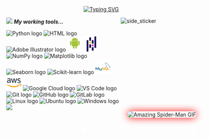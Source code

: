 <div align="center">

[![Typing SVG](https://readme-typing-svg.demolab.com?font=Fira+Code&size=28&pause=1000&color=F7F7F7&center=true&vCenter=true&width=800&lines=MOHAMMED+ZIYAAD)](https://git.io/typing-svg)

</div>





<img align="right" width=200px height=200px alt="side_sticker" src="https://media.giphy.com/media/TEnXkcsHrP4YedChhA/giphy.gif" />

<img src="https://media.giphy.com/media/iY8CRBdQXODJSCERIr/giphy.gif" width="30px">&nbsp;***My working tools...***
<p align="left">

<div align="left">

  <!-- Programming Languages -->
  <img src="https://skillicons.dev/icons?i=python" height="40" alt="Python logo" />
  <img src="https://skillicons.dev/icons?i=html" height="40" alt="HTML logo" />

  <!-- Design -->
  <img src="https://www.vectorlogo.zone/logos/adobe_illustrator/adobe_illustrator-icon.svg" height="40" alt="Adobe Illustrator logo" />

  <!-- Android -->
  <img src="https://raw.githubusercontent.com/devicons/devicon/master/icons/android/android-original-wordmark.svg" height="40" alt="Android logo" />

  <!-- Data Science & ML -->
  <img src="https://raw.githubusercontent.com/devicons/devicon/master/icons/pandas/pandas-original.svg" height="40" alt="Pandas logo" />
  <img src="https://numpy.org/images/logo.svg" height="40" alt="NumPy logo" />
  <img src="https://matplotlib.org/_static/images/logo2.svg" height="25" alt="Matplotlib logo" />
  <img src="https://seaborn.pydata.org/_images/logo-mark-lightbg.svg" height="40" alt="Seaborn logo" />
  <img src="https://scikit-learn.org/stable/_images/scikit-learn-logo-notext.png" height="40" alt="Scikit-learn logo" />

  <!-- Databases -->
  <img src="https://raw.githubusercontent.com/devicons/devicon/master/icons/mysql/mysql-original-wordmark.svg" height="40" alt="MySQL logo" />

  <!-- Cloud Platforms -->
  <img src="https://raw.githubusercontent.com/devicons/devicon/master/icons/amazonwebservices/amazonwebservices-original-wordmark.svg" height="40" alt="AWS logo" />
  <img src="https://skillicons.dev/icons?i=googlecloud" height="40" alt="Google Cloud logo" />

  <!-- Dev Tools -->
  <img src="https://skillicons.dev/icons?i=vscode" height="40" alt="VS Code logo" />
  <img src="https://skillicons.dev/icons?i=git" height="40" alt="Git logo" />
  <img src="https://skillicons.dev/icons?i=github" height="40" alt="GitHub logo" />
  <img src="https://skillicons.dev/icons?i=gitlab" height="40" alt="GitLab logo" />

  <!-- Operating Systems -->
  <img src="https://skillicons.dev/icons?i=linux" height="40" alt="Linux logo" />
  <img src="https://skillicons.dev/icons?i=ubuntu" height="40" alt="Ubuntu logo" />
  <img src="https://skillicons.dev/icons?i=windows" height="40" alt="Windows logo" />

</div>

<img src="https://github.com/Anmol-Baranwal/Cool-GIFs-For-GitHub/assets/74038190/0c7eb6ed-663b-4ce4-bfbd-18239a38ba1b" width="500">

<div align="right">
  <img src="https://media1.giphy.com/media/v1.Y2lkPTc5MGI3NjExaXExd2lkeTUxcHlzNHk1M2F3eXlwa2w4d2xheHRvMXUzbG5oN2pzaSZlcD12MV9pbnRlcm5hbF9naWZfYnlfaWQmY3Q9Zw/nR4f2N4SOARyM/giphy.gif" 
       alt="Amazing Spider-Man GIF" 
       width="150" 
       style="border-radius: 12px; box-shadow: 0 0 20px #ff0000;" />
  <h3 style="color: #fff; font-family: Arial;">🕷️ Swinging into Code with @ziyadai 🕸️</h3>
</div>

<br><br>



